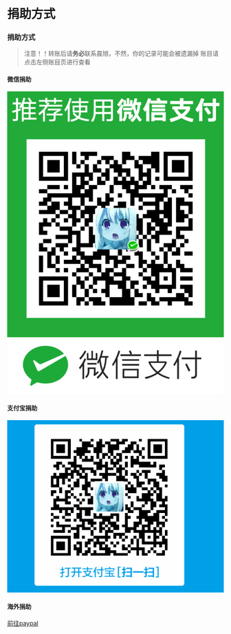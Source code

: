 # 捐助方式

### 捐助方式

> 注意！！转账后请**务必**联系晨旭，不然，你的记录可能会被遗漏掉
账目请点击左侧账目页进行查看

#### 微信捐助

![](../assets/wechat.png)

#### 支付宝捐助

![](../assets/alipay.jpg)

#### 海外捐助

[前往paypal](https://www.paypal.me/chenxuuu)

